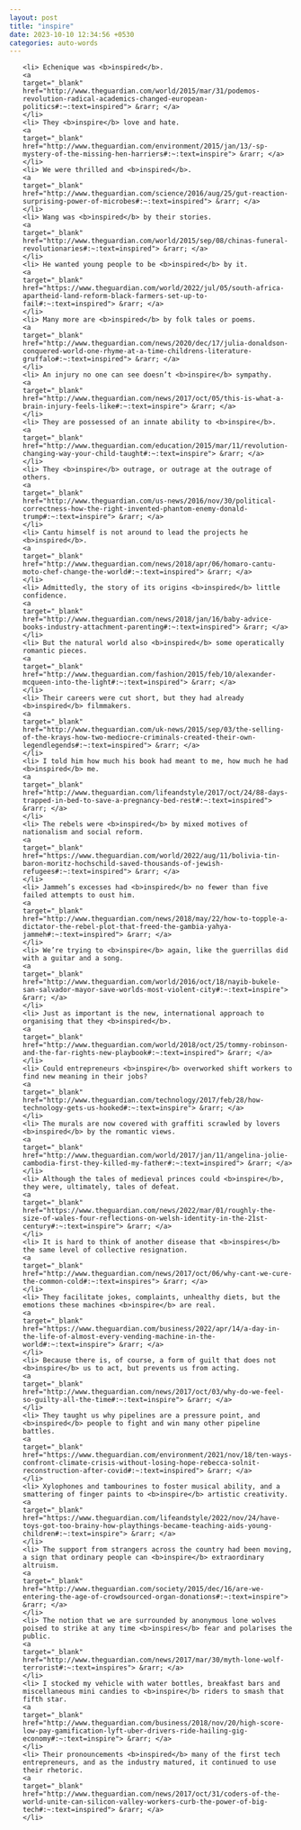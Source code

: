```yaml
---
layout: post
title: "inspire"
date: 2023-10-10 12:34:56 +0530
categories: auto-words
---
```

<ol>

    <li> Echenique was <b>inspired</b>.
    <a 
    target="_blank" 
    href="http://www.theguardian.com/world/2015/mar/31/podemos-revolution-radical-academics-changed-european-politics#:~:text=inspired"> &rarr; </a>
    </li>
    <li> They <b>inspire</b> love and hate.
    <a 
    target="_blank" 
    href="http://www.theguardian.com/environment/2015/jan/13/-sp-mystery-of-the-missing-hen-harriers#:~:text=inspire"> &rarr; </a>
    </li>
    <li> We were thrilled and <b>inspired</b>.
    <a 
    target="_blank" 
    href="http://www.theguardian.com/science/2016/aug/25/gut-reaction-surprising-power-of-microbes#:~:text=inspired"> &rarr; </a>
    </li>
    <li> Wang was <b>inspired</b> by their stories.
    <a 
    target="_blank" 
    href="http://www.theguardian.com/world/2015/sep/08/chinas-funeral-revolutionaries#:~:text=inspired"> &rarr; </a>
    </li>
    <li> He wanted young people to be <b>inspired</b> by it.
    <a 
    target="_blank" 
    href="https://www.theguardian.com/world/2022/jul/05/south-africa-apartheid-land-reform-black-farmers-set-up-to-fail#:~:text=inspired"> &rarr; </a>
    </li>
    <li> Many more are <b>inspired</b> by folk tales or poems.
    <a 
    target="_blank" 
    href="http://www.theguardian.com/news/2020/dec/17/julia-donaldson-conquered-world-one-rhyme-at-a-time-childrens-literature-gruffalo#:~:text=inspired"> &rarr; </a>
    </li>
    <li> An injury no one can see doesn’t <b>inspire</b> sympathy.
    <a 
    target="_blank" 
    href="http://www.theguardian.com/news/2017/oct/05/this-is-what-a-brain-injury-feels-like#:~:text=inspire"> &rarr; </a>
    </li>
    <li> They are possessed of an innate ability to <b>inspire</b>.
    <a 
    target="_blank" 
    href="http://www.theguardian.com/education/2015/mar/11/revolution-changing-way-your-child-taught#:~:text=inspire"> &rarr; </a>
    </li>
    <li> They <b>inspire</b> outrage, or outrage at the outrage of others.
    <a 
    target="_blank" 
    href="http://www.theguardian.com/us-news/2016/nov/30/political-correctness-how-the-right-invented-phantom-enemy-donald-trump#:~:text=inspire"> &rarr; </a>
    </li>
    <li> Cantu himself is not around to lead the projects he <b>inspired</b>.
    <a 
    target="_blank" 
    href="http://www.theguardian.com/news/2018/apr/06/homaro-cantu-moto-chef-change-the-world#:~:text=inspired"> &rarr; </a>
    </li>
    <li> Admittedly, the story of its origins <b>inspired</b> little confidence.
    <a 
    target="_blank" 
    href="http://www.theguardian.com/news/2018/jan/16/baby-advice-books-industry-attachment-parenting#:~:text=inspired"> &rarr; </a>
    </li>
    <li> But the natural world also <b>inspired</b> some operatically romantic pieces.
    <a 
    target="_blank" 
    href="http://www.theguardian.com/fashion/2015/feb/10/alexander-mcqueen-into-the-light#:~:text=inspired"> &rarr; </a>
    </li>
    <li> Their careers were cut short, but they had already <b>inspired</b> filmmakers.
    <a 
    target="_blank" 
    href="http://www.theguardian.com/uk-news/2015/sep/03/the-selling-of-the-krays-how-two-mediocre-criminals-created-their-own-legendlegends#:~:text=inspired"> &rarr; </a>
    </li>
    <li> I told him how much his book had meant to me, how much he had <b>inspired</b> me.
    <a 
    target="_blank" 
    href="http://www.theguardian.com/lifeandstyle/2017/oct/24/88-days-trapped-in-bed-to-save-a-pregnancy-bed-rest#:~:text=inspired"> &rarr; </a>
    </li>
    <li> The rebels were <b>inspired</b> by mixed motives of nationalism and social reform.
    <a 
    target="_blank" 
    href="https://www.theguardian.com/world/2022/aug/11/bolivia-tin-baron-moritz-hochschild-saved-thousands-of-jewish-refugees#:~:text=inspired"> &rarr; </a>
    </li>
    <li> Jammeh’s excesses had <b>inspired</b> no fewer than five failed attempts to oust him.
    <a 
    target="_blank" 
    href="http://www.theguardian.com/news/2018/may/22/how-to-topple-a-dictator-the-rebel-plot-that-freed-the-gambia-yahya-jammeh#:~:text=inspired"> &rarr; </a>
    </li>
    <li> We’re trying to <b>inspire</b> again, like the guerrillas did with a guitar and a song.
    <a 
    target="_blank" 
    href="http://www.theguardian.com/world/2016/oct/18/nayib-bukele-san-salvador-mayor-save-worlds-most-violent-city#:~:text=inspire"> &rarr; </a>
    </li>
    <li> Just as important is the new, international approach to organising that they <b>inspired</b>.
    <a 
    target="_blank" 
    href="http://www.theguardian.com/world/2018/oct/25/tommy-robinson-and-the-far-rights-new-playbook#:~:text=inspired"> &rarr; </a>
    </li>
    <li> Could entrepreneurs <b>inspire</b> overworked shift workers to find new meaning in their jobs?
    <a 
    target="_blank" 
    href="http://www.theguardian.com/technology/2017/feb/28/how-technology-gets-us-hooked#:~:text=inspire"> &rarr; </a>
    </li>
    <li> The murals are now covered with graffiti scrawled by lovers <b>inspired</b> by the romantic views.
    <a 
    target="_blank" 
    href="http://www.theguardian.com/world/2017/jan/11/angelina-jolie-cambodia-first-they-killed-my-father#:~:text=inspired"> &rarr; </a>
    </li>
    <li> Although the tales of medieval princes could <b>inspire</b>, they were, ultimately, tales of defeat.
    <a 
    target="_blank" 
    href="https://www.theguardian.com/news/2022/mar/01/roughly-the-size-of-wales-four-reflections-on-welsh-identity-in-the-21st-century#:~:text=inspire"> &rarr; </a>
    </li>
    <li> It is hard to think of another disease that <b>inspires</b> the same level of collective resignation.
    <a 
    target="_blank" 
    href="http://www.theguardian.com/news/2017/oct/06/why-cant-we-cure-the-common-cold#:~:text=inspires"> &rarr; </a>
    </li>
    <li> They facilitate jokes, complaints, unhealthy diets, but the emotions these machines <b>inspire</b> are real.
    <a 
    target="_blank" 
    href="https://www.theguardian.com/business/2022/apr/14/a-day-in-the-life-of-almost-every-vending-machine-in-the-world#:~:text=inspire"> &rarr; </a>
    </li>
    <li> Because there is, of course, a form of guilt that does not <b>inspire</b> us to act, but prevents us from acting.
    <a 
    target="_blank" 
    href="http://www.theguardian.com/news/2017/oct/03/why-do-we-feel-so-guilty-all-the-time#:~:text=inspire"> &rarr; </a>
    </li>
    <li> They taught us why pipelines are a pressure point, and <b>inspired</b> people to fight and win many other pipeline battles.
    <a 
    target="_blank" 
    href="https://www.theguardian.com/environment/2021/nov/18/ten-ways-confront-climate-crisis-without-losing-hope-rebecca-solnit-reconstruction-after-covid#:~:text=inspired"> &rarr; </a>
    </li>
    <li> Xylophones and tambourines to foster musical ability, and a smattering of finger paints to <b>inspire</b> artistic creativity.
    <a 
    target="_blank" 
    href="https://www.theguardian.com/lifeandstyle/2022/nov/24/have-toys-got-too-brainy-how-playthings-became-teaching-aids-young-children#:~:text=inspire"> &rarr; </a>
    </li>
    <li> The support from strangers across the country had been moving, a sign that ordinary people can <b>inspire</b> extraordinary altruism.
    <a 
    target="_blank" 
    href="http://www.theguardian.com/society/2015/dec/16/are-we-entering-the-age-of-crowdsourced-organ-donations#:~:text=inspire"> &rarr; </a>
    </li>
    <li> The notion that we are surrounded by anonymous lone wolves poised to strike at any time <b>inspires</b> fear and polarises the public.
    <a 
    target="_blank" 
    href="http://www.theguardian.com/news/2017/mar/30/myth-lone-wolf-terrorist#:~:text=inspires"> &rarr; </a>
    </li>
    <li> I stocked my vehicle with water bottles, breakfast bars and miscellaneous mini candies to <b>inspire</b> riders to smash that fifth star.
    <a 
    target="_blank" 
    href="http://www.theguardian.com/business/2018/nov/20/high-score-low-pay-gamification-lyft-uber-drivers-ride-hailing-gig-economy#:~:text=inspire"> &rarr; </a>
    </li>
    <li> Their pronouncements <b>inspired</b> many of the first tech entrepreneurs, and as the industry matured, it continued to use their rhetoric.
    <a 
    target="_blank" 
    href="http://www.theguardian.com/news/2017/oct/31/coders-of-the-world-unite-can-silicon-valley-workers-curb-the-power-of-big-tech#:~:text=inspired"> &rarr; </a>
    </li>